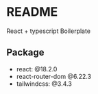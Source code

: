 # README
React + typescript Boilerplate

## Package
- react: @18.2.0
- react-router-dom @6.22.3
- tailwindcss: @3.4.3